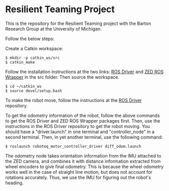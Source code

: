 # Resilient Teaming Project

This is the repository for the Resilient Teaming project with the Barton Research Group at the University of Michigan.

Follow the below steps:

Create a Catkin workspace:

    $ mkdir -p catkin_ws/src
    $ catkin_make

Follow the installation instructions at the two links: [ROS Driver](https://github.com/AarishShah22/resilient-teaming-ros-driver) and [ZED ROS Wrapper](https://github.com/AarishShah22/resilient-teaming-zed-ros-wrapper) in the src folder. Then source the workspace.

    $ cd ~/catkin_ws
    $ source devel/setup.bash

To make the robot move, follow the instructions at the [ROS Driver](https://github.com/AarishShah22/resilient-teaming-ros-driver) repository. 

To get the odometry information of the robot, follow the above commands to get the ROS Driver and ZED ROS Wrapper packages first. Then, use the instructions in the ROS Driver repository to get the robot moving. You should have a "driver.launch" in one terminal and "controller_node" in a second terminal. Then, in yet another terminal, use the following command:

    $ roslaunch roboteq_motor_controller_driver diff_odom.launch

The odometry node takes orientation information from the IMU attached to the ZED camera, and combines it with distance information extracted from wheel encoders to give final odometry. This is because the wheel odometry works well in the case of straight line motion, but does not account for rotations accurately. Thus, we use the IMU for figuring out the robot's heading.
